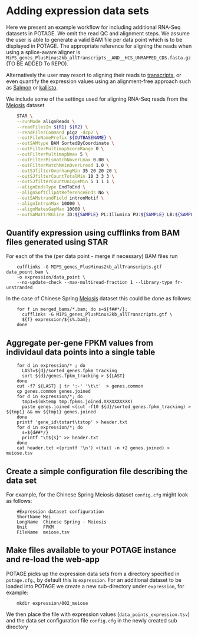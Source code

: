 # Adding expression data sets

Here we present an example workflow for including additional RNA-Seq datasets in POTAGE. We omit the read QC and alignment steps. We assume the user is able to generate a valid BAM file per data point which is to be displayed in POTAGE. The appropriate reference for aligning the reads when using a splice-aware aligner is `MiPS_genes_PlusMinus2kb_allTranscripts__AND__HCS_UNMAPPED_CDS.fasta.gz` (TO BE ADDED To REPO). 

Alternatively the user may resort to aligning their reads to [transcripts](ftp://ftpmips.helmholtz-muenchen.de/plants/wheat/IWGSC/genePrediction_v2.1/ta_IWGSC_MIPSv2.1_HCS_CDS_2013Nov28.fa.gz), or even quantify the expression values using an alignment-free approach such as [Salmon](https://combine-lab.github.io/salmon/) or [kallisto](https://pachterlab.github.io/kallisto/). 

We include some of the settings used for aligning RNA-Seq reads from the [Meiosis](https://www.ncbi.nlm.nih.gov/bioproject/PRJEB5029) dataset 

```bash
    STAR \
    --runMode alignReads \
    --readFilesIn ${R1} ${R2} \
    --readFilesCommand pigz -dcp2 \
    --outFileNamePrefix ${OUTBASENAME} \
    --outSAMtype BAM SortedByCoordinate \
    --outFilterMultimapScoreRange 0 \
    --outFilterMultimapNmax 5 \
    --outFilterMismatchNoverLmax 0.00 \
    --outFilterMatchNminOverLread 1.0 \
    --outSJfilterOverhangMin 35 20 20 20 \
    --outSJfilterCountTotalMin 10 3 3 3 \
    --outSJfilterCountUniqueMin 5 1 1 1 \
    --alignEndsType EndToEnd \
    --alignSoftClipAtReferenceEnds No \
    --outSAMstrandField intronMotif \
    --alignIntronMax 10000 \
    --alignMatesGapMax 10000 \
    --outSAMattrRGline ID:${SAMPLE} PL:Illumina PU:${SAMPLE} LB:${SAMPLE} SM:${SAMPLE%_?} || exit 1 
```



## Quantify expression using cufflinks from BAM files generated using STAR 

For each of the the (per data point - merge if necessary) BAM files run 

        cufflinks -G MIPS_genes_PlusMinus2kb_allTranscripts.gtf data_point.bam \
        -o expression/data_point \
        --no-update-check --max-multiread-fraction 1 --library-type fr-unstranded 

In the case of Chinese Spring [Meiosis](https://www.ncbi.nlm.nih.gov/bioproject/PRJEB5029) dataset this could be done as follows:

        for f in merged_bams/*.bam; do s=${f##*/}; 
          cufflinks -G MIPS_genes_PlusMinus2kb_allTranscripts.gtf \
          ${f} expression/${s%.bam}; 
        done

## Aggregate per-gene FPKM values from individaul data points into a single table

        for d in expression/* ; do   
          LAST=${d}/sorted_genes.fpkm_tracking
          sort ${d}/genes.fpkm_tracking > ${LAST}
        done
        cut -f7 ${LAST} | tr ':-' '\t\t'  > genes.common
        cp genes.common genes.joined
        for d in expression/*; do
          tmp1=$(mktemp tmp.fpkms.joined.XXXXXXXXXX) 
          paste genes.joined <(cut -f10 ${d}/sorted_genes.fpkm_tracking) > ${tmp1} && mv ${tmp1} genes.joined
        done
        printf 'gene_id\tstart\tstop' > header.txt
        for d in expression/*; do
          s=${d##*/}
          printf "\t${s}" >> header.txt
        done
        cat header.txt <(printf '\n') <(tail -n +2 genes.joined) > meiose.tsv 


## Create a simple configuration file describing the data set

For example, for the Chinese Spring Meiosis dataset `config.cfg` might look as follows:

        #Expression dataset configuration
        ShortName Mei
        LongName  Chinese Spring - Meiosis
        Unit      FPKM
        FileName  meiose.tsv

## Make files available to your POTAGE instance and re-load the web-app

POTAGE picks up the expression data sets from a directory specified in `potage.cfg`., by default this is `expression`. For an additional dataset to be loaded into POTAGE we create a new sub-directory under `expression`, for example:

        mkdir expression/002_meiose

We then place the file with expression values (`data_points_expression.tsv`) and the data set configuration file `config.cfg` in the newly created sub directory
